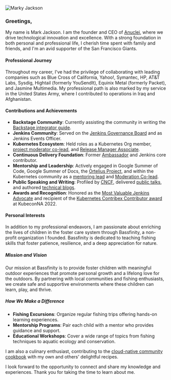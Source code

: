 ![Marky Jackson](https://i.ibb.co/zPzLYSB/IMG-0669.jpg)

### Greetings,

My name is Mark Jackson. I am the founder and CEO of [Anuclei](https://anuclei.com), where we drive technological innovation and excellence. With a strong foundation in both personal and professional life, I cherish time spent with family and friends, and I'm an avid supporter of the San Francisco Giants.

#### Professional Journey

Throughout my career, I've had the privilege of collaborating with leading companies such as Blue Cross of California, Yahoo!, Symantec, HP, AT&T Labs, Sysdig, Hightail (formerly YouSendIt), Equinix Metal (formerly Packet), and Jasmine Multimedia. My professional path is also marked by my service in the United States Army, where I contributed to operations in Iraq and Afghanistan.

#### Contributions and Achievements

- **Backstage Community**: Currently assisting the community in writing the [Backstage integrator guide](https://github.com/backstage/backstage/issues/21945).
- **Jenkins Community**: Served on the [Jenkins Governance Board](https://groups.google.com/g/jenkinsci-dev/c/JusGlXCwbx0/m/2yHT3BFcAAAJ) and as Jenkins Events Officer.
- **Kubernetes Ecosystem**: Held roles as a Kubernetes Org member, [project moderator co-lead](https://github.com/kubernetes/community/pull/5783#issuecomment-841935980), and [Release Manager Associate](https://github.com/markyjackson-taulia/sig-release/blob/master/release-managers.md).
- **Continuous Delivery Foundation**: Former [Ambassador](https://cd.foundation/ambassador-program-overview-application/community-ambassador-cohort20/) and Jenkins core contributor.
- **Mentorship and Leadership**: Actively engaged in Google Summer of Code, Google Summer of Docs, the [Ortelius Project](https://ortelius.io), and within the Kubernetes community as a [mentoring lead](https://github.com/kubernetes/community/blob/master/mentoring/OWNERS#L6) and [Moderation Co-lead](https://github.com/kubernetes/community/blob/master/communication/moderators.md).
- **Public Speaking and Writing**: Profiled by [CNCF](https://www.cncf.io/blog/2020/02/18/why-i-contribute-to-the-open-source-community-and-you-should-too/), delivered [public talks](https://www.youtube.com/watch?v=h4hKSXjCqyI), and authored [technical blogs](https://cd.foundation/blog/2020/05/29/mlops-an-introduction/).
- **Awards and Recognition**: Honored as the [Most Valuable Jenkins Advocate](https://www.businesswire.com/news/home/20200924005128/en/DevOps-World-2020-Award-Winners-Announced) and recipient of the [Kubernetes Contribex Contributor award](https://www.kubernetes.dev/community/awards/2022/#contributor-experience) at KubeconNA 2022.

#### Personal Interests

In addition to my professional endeavors, I am passionate about enriching the lives of children in the foster care system through Bassfinity, a non-profit organization I founded. Bassfinity is dedicated to teaching fishing skills that foster patience, resilience, and a deep appreciation for nature.

##### Mission and Vision

Our mission at Bassfinity is to provide foster children with meaningful outdoor experiences that promote personal growth and a lifelong love for the outdoors. By partnering with local communities and fishing enthusiasts, we create safe and supportive environments where these children can learn, play, and thrive.

##### How We Make a Difference

- **Fishing Excursions**: Organize regular fishing trips offering hands-on learning experiences.
- **Mentorship Programs**: Pair each child with a mentor who provides guidance and support.
- **Educational Workshops**: Cover a wide range of topics from fishing techniques to aquatic ecology and conservation.

I am also a culinary enthusiast, contributing to the [cloud-native community cookbook](https://github.com/cncf/cloud-native-community-cookbook) with my own and others' delightful recipes.

I look forward to the opportunity to connect and share my knowledge and experiences. Thank you for taking the time to learn about me. 
